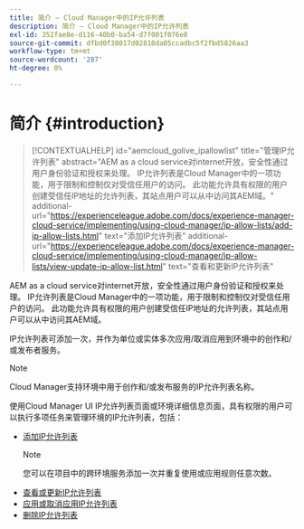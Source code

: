 ```yaml
---
title: 简介 — Cloud Manager中的IP允许列表
description: 简介 — Cloud Manager中的IP允许列表
exl-id: 352fae8e-d116-40b0-ba54-d7f001f076e8
source-git-commit: dfbd0f38017d02810da05ccadbc5f2fbd5826aa3
workflow-type: tm+mt
source-wordcount: '287'
ht-degree: 0%

---
```


# 简介 {#introduction}

>[!CONTEXTUALHELP]
>id="aemcloud_golive_ipallowlist"
>title="管理IP允许列表"
>abstract="AEM as a cloud service对internet开放，安全性通过用户身份验证和授权来处理。 IP允许列表是Cloud Manager中的一项功能，用于限制和控制仅对受信任用户的访问。 此功能允许具有权限的用户创建受信任IP地址的允许列表，其站点用户可以从中访问其AEM域。"
>additional-url="https://experienceleague.adobe.com/docs/experience-manager-cloud-service/implementing/using-cloud-manager/ip-allow-lists/add-ip-allow-lists.html" text="添加IP允许列表"
>additional-url="https://experienceleague.adobe.com/docs/experience-manager-cloud-service/implementing/using-cloud-manager/ip-allow-lists/view-update-ip-allow-list.html" text="查看和更新IP允许列表"

AEM as a cloud service对internet开放，安全性通过用户身份验证和授权来处理。 IP允许列表是Cloud Manager中的一项功能，用于限制和控制仅对受信任用户的访问。 此功能允许具有权限的用户创建受信任IP地址的允许列表，其站点用户可以从中访问其AEM域。

IP允许列表可添加一次，并作为单位或实体多次应用/取消应用到环境中的创作和/或发布者服务。

>[!NOTE]
>Cloud Manager支持环境中用于创作和/或发布服务的IP允许列表名称。

使用Cloud Manager UI IP允许列表页面或环境详细信息页面，具有权限的用户可以执行多项任务来管理环境的IP允许列表，包括：

* [添加IP允许列表](/help/implementing/cloud-manager/ip-allow-lists/add-ip-allow-lists.md)
   >[!NOTE]
   > 您可以在项目中的跨环境服务添加一次并重复使用或应用规则任意次数。
* [查看或更新IP允许列表](/help/implementing/cloud-manager/ip-allow-lists/view-update-ip-allow-list.md)
* [应用或取消应用IP允许列表](/help/implementing/cloud-manager/ip-allow-lists/apply-allow-list.md)
* [删除IP允许列表](/help/implementing/cloud-manager/ip-allow-lists/delete-ip-allow-list.md)
